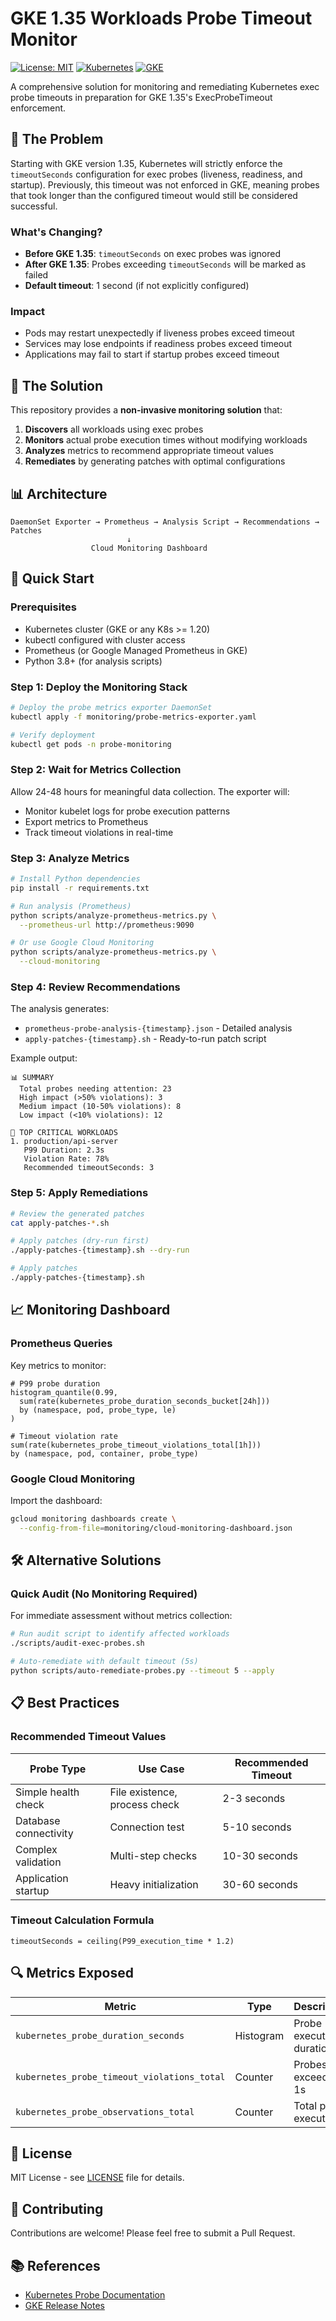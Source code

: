 # GKE 1.35 Workloads Probe Timeout Monitor

[![License: MIT](https://img.shields.io/badge/License-MIT-yellow.svg)](https://opensource.org/licenses/MIT)
[![Kubernetes](https://img.shields.io/badge/kubernetes-%3E%3D1.20-blue)](https://kubernetes.io/)
[![GKE](https://img.shields.io/badge/GKE-1.35%20Ready-green)](https://cloud.google.com/kubernetes-engine)

A comprehensive solution for monitoring and remediating Kubernetes exec probe timeouts in preparation for GKE 1.35's ExecProbeTimeout enforcement.

## 🚨 The Problem

Starting with GKE version 1.35, Kubernetes will strictly enforce the `timeoutSeconds` configuration for exec probes (liveness, readiness, and startup). Previously, this timeout was not enforced in GKE, meaning probes that took longer than the configured timeout would still be considered successful.

### What's Changing?
- **Before GKE 1.35**: `timeoutSeconds` on exec probes was ignored
- **After GKE 1.35**: Probes exceeding `timeoutSeconds` will be marked as failed
- **Default timeout**: 1 second (if not explicitly configured)

### Impact
- Pods may restart unexpectedly if liveness probes exceed timeout
- Services may lose endpoints if readiness probes exceed timeout  
- Applications may fail to start if startup probes exceed timeout

## 🎯 The Solution

This repository provides a **non-invasive monitoring solution** that:
1. **Discovers** all workloads using exec probes
2. **Monitors** actual probe execution times without modifying workloads
3. **Analyzes** metrics to recommend appropriate timeout values
4. **Remediates** by generating patches with optimal configurations

## 📊 Architecture

```
DaemonSet Exporter → Prometheus → Analysis Script → Recommendations → Patches
                          ↓
                  Cloud Monitoring Dashboard
```

## 🚀 Quick Start

### Prerequisites
- Kubernetes cluster (GKE or any K8s >= 1.20)
- kubectl configured with cluster access
- Prometheus (or Google Managed Prometheus in GKE)
- Python 3.8+ (for analysis scripts)

### Step 1: Deploy the Monitoring Stack

```bash
# Deploy the probe metrics exporter DaemonSet
kubectl apply -f monitoring/probe-metrics-exporter.yaml

# Verify deployment
kubectl get pods -n probe-monitoring
```

### Step 2: Wait for Metrics Collection

Allow 24-48 hours for meaningful data collection. The exporter will:
- Monitor kubelet logs for probe execution patterns
- Export metrics to Prometheus
- Track timeout violations in real-time

### Step 3: Analyze Metrics

```bash
# Install Python dependencies
pip install -r requirements.txt

# Run analysis (Prometheus)
python scripts/analyze-prometheus-metrics.py \
  --prometheus-url http://prometheus:9090

# Or use Google Cloud Monitoring
python scripts/analyze-prometheus-metrics.py \
  --cloud-monitoring
```

### Step 4: Review Recommendations

The analysis generates:
- `prometheus-probe-analysis-{timestamp}.json` - Detailed analysis
- `apply-patches-{timestamp}.sh` - Ready-to-run patch script

Example output:
```
📊 SUMMARY
  Total probes needing attention: 23
  High impact (>50% violations): 3
  Medium impact (10-50% violations): 8
  Low impact (<10% violations): 12

🚨 TOP CRITICAL WORKLOADS
1. production/api-server
   P99 Duration: 2.3s
   Violation Rate: 78%
   Recommended timeoutSeconds: 3
```

### Step 5: Apply Remediations

```bash
# Review the generated patches
cat apply-patches-*.sh

# Apply patches (dry-run first)
./apply-patches-{timestamp}.sh --dry-run

# Apply patches
./apply-patches-{timestamp}.sh
```

## 📈 Monitoring Dashboard

### Prometheus Queries

Key metrics to monitor:

```promql
# P99 probe duration
histogram_quantile(0.99,
  sum(rate(kubernetes_probe_duration_seconds_bucket[24h])) 
  by (namespace, pod, probe_type, le)
)

# Timeout violation rate
sum(rate(kubernetes_probe_timeout_violations_total[1h])) 
by (namespace, pod, container, probe_type)
```

### Google Cloud Monitoring

Import the dashboard:
```bash
gcloud monitoring dashboards create \
  --config-from-file=monitoring/cloud-monitoring-dashboard.json
```

## 🛠️ Alternative Solutions

### Quick Audit (No Monitoring Required)

For immediate assessment without metrics collection:

```bash
# Run audit script to identify affected workloads
./scripts/audit-exec-probes.sh

# Auto-remediate with default timeout (5s)
python scripts/auto-remediate-probes.py --timeout 5 --apply
```

## 📋 Best Practices

### Recommended Timeout Values

| Probe Type | Use Case | Recommended Timeout |
|------------|----------|-------------------|
| Simple health check | File existence, process check | 2-3 seconds |
| Database connectivity | Connection test | 5-10 seconds |
| Complex validation | Multi-step checks | 10-30 seconds |
| Application startup | Heavy initialization | 30-60 seconds |

### Timeout Calculation Formula

```
timeoutSeconds = ceiling(P99_execution_time * 1.2)
```

## 🔍 Metrics Exposed

| Metric | Type | Description |
|--------|------|-------------|
| `kubernetes_probe_duration_seconds` | Histogram | Probe execution duration |
| `kubernetes_probe_timeout_violations_total` | Counter | Probes exceeding 1s |
| `kubernetes_probe_observations_total` | Counter | Total probe executions |

## 📝 License

MIT License - see [LICENSE](LICENSE) file for details.

## 🤝 Contributing

Contributions are welcome! Please feel free to submit a Pull Request.

## 📚 References

- [Kubernetes Probe Documentation](https://kubernetes.io/docs/tasks/configure-pod-container/configure-liveness-readiness-startup-probes/)
- [GKE Release Notes](https://cloud.google.com/kubernetes-engine/docs/release-notes)
